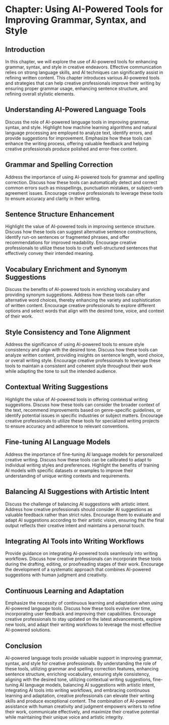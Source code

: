 Chapter: Using AI-Powered Tools for Improving Grammar, Syntax, and Style
========================================================================

Introduction
------------

In this chapter, we will explore the use of AI-powered tools for enhancing grammar, syntax, and style in creative endeavors. Effective communication relies on strong language skills, and AI techniques can significantly assist in refining written content. This chapter introduces various AI-powered tools and strategies that can help creative professionals improve their writing by ensuring proper grammar usage, enhancing sentence structure, and refining overall stylistic elements.

Understanding AI-Powered Language Tools
---------------------------------------

Discuss the role of AI-powered language tools in improving grammar, syntax, and style. Highlight how machine learning algorithms and natural language processing are employed to analyze text, identify errors, and provide suggestions for improvement. Emphasize how these tools can enhance the writing process, offering valuable feedback and helping creative professionals produce polished and error-free content.

Grammar and Spelling Correction
-------------------------------

Address the importance of using AI-powered tools for grammar and spelling correction. Discuss how these tools can automatically detect and correct common errors such as misspellings, punctuation mistakes, or subject-verb agreement issues. Encourage creative professionals to leverage these tools to ensure accuracy and clarity in their writing.

Sentence Structure Enhancement
------------------------------

Highlight the value of AI-powered tools in improving sentence structure. Discuss how these tools can suggest alternative sentence constructions, identify run-on sentences or fragmented phrases, and offer recommendations for improved readability. Encourage creative professionals to utilize these tools to craft well-structured sentences that effectively convey their intended meaning.

Vocabulary Enrichment and Synonym Suggestions
---------------------------------------------

Discuss the benefits of AI-powered tools in enriching vocabulary and providing synonym suggestions. Address how these tools can offer alternative word choices, thereby enhancing the variety and sophistication of written content. Encourage creative professionals to explore different options and select words that align with the desired tone, voice, and context of their work.

Style Consistency and Tone Alignment
------------------------------------

Address the significance of using AI-powered tools to ensure style consistency and align with the desired tone. Discuss how these tools can analyze written content, providing insights on sentence length, word choice, or overall writing style. Encourage creative professionals to leverage these tools to maintain a consistent and coherent style throughout their work while adapting the tone to suit the intended audience.

Contextual Writing Suggestions
------------------------------

Highlight the value of AI-powered tools in offering contextual writing suggestions. Discuss how these tools can consider the broader context of the text, recommend improvements based on genre-specific guidelines, or identify potential issues in specific industries or subject matters. Encourage creative professionals to utilize these tools for specialized writing projects to ensure accuracy and adherence to relevant conventions.

Fine-tuning AI Language Models
------------------------------

Address the importance of fine-tuning AI language models for personalized creative writing. Discuss how these tools can be calibrated to adapt to individual writing styles and preferences. Highlight the benefits of training AI models with specific datasets or examples to improve their understanding of unique writing contexts and requirements.

Balancing AI Suggestions with Artistic Intent
---------------------------------------------

Discuss the challenge of balancing AI suggestions with artistic intent. Address how creative professionals should consider AI suggestions as valuable feedback rather than strict rules. Encourage them to evaluate and adapt AI suggestions according to their artistic vision, ensuring that the final output reflects their creative intent and maintains a personal touch.

Integrating AI Tools into Writing Workflows
-------------------------------------------

Provide guidance on integrating AI-powered tools seamlessly into writing workflows. Discuss how creative professionals can incorporate these tools during the drafting, editing, or proofreading stages of their work. Encourage the development of a systematic approach that combines AI-powered suggestions with human judgment and creativity.

Continuous Learning and Adaptation
----------------------------------

Emphasize the necessity of continuous learning and adaptation when using AI-powered language tools. Discuss how these tools evolve over time, incorporating user feedback and improving their capabilities. Encourage creative professionals to stay updated on the latest advancements, explore new tools, and adapt their writing workflows to leverage the most effective AI-powered solutions.

Conclusion
----------

AI-powered language tools provide valuable support in improving grammar, syntax, and style for creative professionals. By understanding the role of these tools, utilizing grammar and spelling correction features, enhancing sentence structure, enriching vocabulary, ensuring style consistency, aligning with the desired tone, utilizing contextual writing suggestions, fine-tuning AI language models, balancing AI suggestions with artistic intent, integrating AI tools into writing workflows, and embracing continuous learning and adaptation, creative professionals can elevate their writing skills and produce exceptional content. The combination of AI-powered assistance with human creativity and judgment empowers writers to refine their work, communicate effectively, and maximize their creative potential while maintaining their unique voice and artistic integrity.
